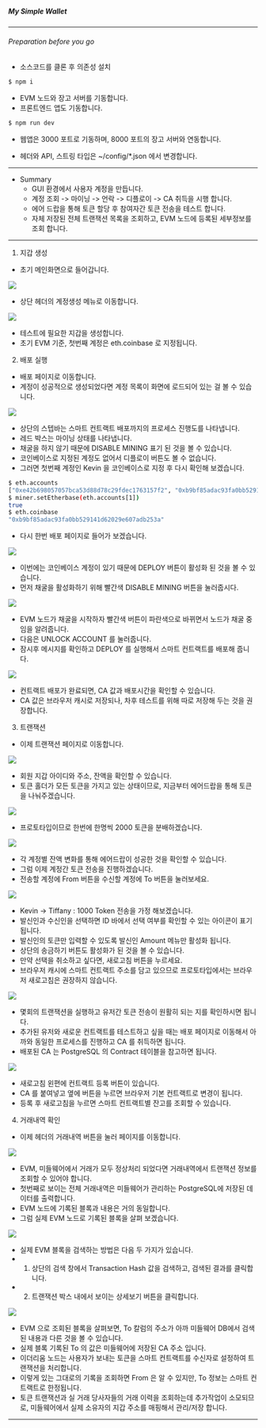 ##### My Simple Wallet

---

###### Preparation before you go

- 소스코드를 클론 후 의존성 설치

```sh
$ npm i
```

- EVM 노드와 장고 서버를 기동합니다.
- 프론트엔드 앱도 기동합니다.

```sh
$ npm run dev
```

- 웹앱은 3000 포트로 기동하며, 8000 포트의 장고 서버와 연동합니다.

- 헤더와 API, 스트링 타입은 ~/config/\*.json 에서 변경합니다.

---

- Summary
  - GUI 환경에서 사용자 계정을 만듭니다.
  - 계정 조회 -> 마이닝 -> 언락 -> 디플로이 -> CA 취득을 시행 합니다.
  - 에어 드랍을 통해 토큰 할당 후 참여자간 토큰 전송을 테스트 합니다.
  - 자체 저장된 전체 트랜잭션 목록을 조회하고, EVM 노드에 등록된 세부정보를 조회 합니다.

---

1. 지갑 생성

- 초기 메인화면으로 들어갑니다.

<img src='https://user-images.githubusercontent.com/21056590/56851948-c500af00-694f-11e9-9922-681f1e6d0bad.png' />

- 상단 헤더의 계정생성 메뉴로 이동합니다.

<img src='https://user-images.githubusercontent.com/21056590/56851998-55d78a80-6950-11e9-9500-904a281da440.png' />

- 테스트에 필요한 지갑을 생성합니다.
- 초기 EVM 기준, 첫번째 계정은 eth.coinbase 로 지정됩니다.

2. 배포 실행

- 배포 페이지로 이동합니다.
- 계정이 성공적으로 생성되었다면 계정 목록이 화면에 로드되어 있는 걸 볼 수 있습니다.

<img src='https://user-images.githubusercontent.com/21056590/56852696-6809f680-6959-11e9-83df-b343244b05e6.png'>

- 상단의 스텝바는 스마트 컨트랙트 배포까지의 프로세스 진행도를 나타냅니다.
- 레드 박스는 마이닝 상태를 나타냅니다.
- 채굴을 하지 않기 때문에 DISABLE MINING 표기 된 것을 볼 수 있습니다.
- 코인베이스로 지정된 계정도 없어서 디플로이 버튼도 볼 수 없습니다.
- 그러면 첫번째 계정인 Kevin 을 코인베이스로 지정 후 다시 확인해 보겠습니다.

```sh
$ eth.accounts
["0xe42b698057057bca53d88d78c29fdec1763157f2", "0xb9bf85adac93fa0bb529141d62029e607adb253a", "0x35188048525f1070105f96838ddfd72fd4f54787", "0x8d2f38cf1f501e42f612dd988eade8cb8d811330", "0x2c7f35a63c3dd3c21b62e752475f6375a4703ccb"]
$ miner.setEtherbase(eth.accounts[1])
true
$ eth.coinbase
"0xb9bf85adac93fa0bb529141d62029e607adb253a"
```

- 다시 한번 배포 페이지로 들어가 보겠습니다.

<img src='https://user-images.githubusercontent.com/21056590/56852831-fe8ae780-695a-11e9-913f-03fb765282e1.png'>

- 이번에는 코인베이스 계정이 있기 때문에 DEPLOY 버튼이 활성화 된 것을 볼 수 있습니다.
- 먼저 채굴을 활성화하기 위해 빨간색 DISABLE MINING 버튼을 눌러줍시다.

<img src='https://user-images.githubusercontent.com/21056590/56852921-0c8d3800-695c-11e9-8064-d5790c8dd90b.png'>

- EVM 노드가 채굴을 시작하자 빨간색 버튼이 파란색으로 바뀌면서 노드가 채굴 중임을 알려줍니다.
- 다음은 UNLOCK ACCOUNT 를 눌러줍니다.
- 잠시후 메시지를 확인하고 DEPLOY 를 실행해서 스마트 컨트랙트를 배포해 줍니다.

<img src='https://user-images.githubusercontent.com/21056590/56853010-2f6c1c00-695d-11e9-9eb7-8f2c9e46ff44.png'>

- 컨트랙트 배포가 완료되면, CA 값과 배포시간을 확인할 수 있습니다.
- CA 값은 브라우저 캐시로 저장되나, 차후 테스트를 위해 따로 저장해 두는 것을 권장합니다.

3. 트랜잭션 

- 이제 트랜잭션 페이지로 이동합니다.

<img src='https://user-images.githubusercontent.com/21056590/56853058-b4efcc00-695d-11e9-9c55-a8450dd40f9a.png'>

- 회원 지갑 아이디와 주소, 잔액을 확인할 수 있습니다.
- 토큰 홀더가 모든 토큰을 가지고 있는 상태이므로, 지금부터 에어드랍을 통해 토큰을 나눠주겠습니다.

<img src='https://user-images.githubusercontent.com/21056590/56853086-157f0900-695e-11e9-9122-b95f77136573.png'>

- 프로토타입이므로 한번에 한명씩 2000 토큰을 분배하겠습니다.

<img src='https://user-images.githubusercontent.com/21056590/56853121-87efe900-695e-11e9-9597-10a92ce04022.png'>

- 각 계정별 잔액 변화를 통해 에어드랍이 성공한 것을 확인할 수 있습니다.
- 그럼 이제 계정간 토큰 전송을 진행하겠습니다.
- 전송할 계정에 From 버튼을 수신할 계정에 To 버튼을 눌러보세요.

<img src='https://user-images.githubusercontent.com/21056590/56853151-cc7b8480-695e-11e9-8776-d8e6b40d5c38.png'>

- Kevin -> Tiffany : 1000 Token 전송을 가정 해보겠습니다.
- 발신인과 수신인을 선택하면 ID 바에서 선택 여부를 확인할 수 있는 아이콘이 표기 됩니다.
- 발신인의 토큰만 입력할 수 있도록 발신인 Amount 메뉴만 활성화 됩니다.
- 상단의 송금하기 버튼도 활성화가 된 것을 볼 수 있습니다.
- 만약 선택을 취소하고 싶다면, 새로고침 버튼을 누르세요.
- 브라우저 캐시에 스마트 컨트랙트 주소를 담고 있으므로 프로토타입에서는 브라우저 새로고침은 권장하지 않습니다.

<img src='https://user-images.githubusercontent.com/21056590/56853321-ecac4300-6960-11e9-82ae-406cc9d24e54.png'>

- 몇회의 트랜잭션을 실행하고 유저간 토큰 전송이 원활히 되는 지를 확인하시면 됩니다.
- 추가된 유저와 새로운 컨트랙트를 테스트하고 싶을 때는 배포 페이지로 이동해서 아까와 동일한 프로세스를 진행하고 CA 를 취득하면 됩니다.
- 배포된 CA 는 PostgreSQL 의 Contract 테이블을 참고하면 됩니다.

<img src='https://user-images.githubusercontent.com/21056590/56853363-98ee2980-6961-11e9-9c5a-dffe7d78819e.png'>

- 새로고침 왼편에 컨트랙트 등록 버튼이 있습니다.
- CA 를 붙여넣고 옆에 버튼을 누르면 브라우저 기본 컨트랙트로 변경이 됩니다.
- 등록 후 새로고침을 누르면 스마트 컨트랙트별 잔고를 조회할 수 있습니다.

4. 거래내역 확인

- 이제 헤더의 거래내역 버튼을 눌러 페이지를 이동합니다.

<img src='https://user-images.githubusercontent.com/21056590/56938340-4b79e400-6b3c-11e9-9f85-64ddf5988911.png' />

- EVM, 미들웨어에서 거래가 모두 정상처리 되었다면 거래내역에서 트랜잭션 정보를 조회할 수 있어야 합니다.
- 첫번째로 보이는 전체 거래내역은 미들웨어가 관리하는 PostgreSQL에 저장된 데이터를 출력합니다.
- EVM 노드에 기록된 블록과 내용은 거의 동일합니다.
- 그럼 실제 EVM 노드로 기록된 블록을 살펴 보겠습니다.

<img src='https://user-images.githubusercontent.com/21056590/56938428-dd81ec80-6b3c-11e9-8f8b-7f492812a330.png' />

- 실제 EVM 블록을 검색하는 방법은 다음 두 가지가 있습니다.
- 1. 상단의 검색 창에서 Transaction Hash 값을 검색하고, 검색된 결과를 클릭합니다.
- 2. 트랜잭션 박스 내에서 보이는 상세보기 버튼을 클릭합니다.

<img src='https://user-images.githubusercontent.com/21056590/56938588-c1327f80-6b3d-11e9-97c6-9685b1c0606d.png' />

- EVM 으로 조회된 블록을 살펴보면, To 칼럼의 주소가 아까 미들웨어 DB에서 검색된 내용과 다른 것을 볼 수 있습니다.
- 실제 블록 기록된 To 의 값은 미들웨어에 저장된 CA 주소 입니다.
- 이더리움 노드는 사용자가 보내는 토큰을 스마트 컨트랙트를 수신자로 설정하여 트랜잭션을 처리합니다.
- 이렇게 있는 그대로의 기록을 조회하면 From 은 알 수 있지만, To 정보는 스마트 컨트랙트로 한정됩니다.
- 토큰 트랜잭션과 실 거래 당사자들의 거래 이력을 조회하는데 추가작업이 소모되므로, 미들웨어에서 실제 소유자의 지갑 주소를 매핑해서 관리/저장 합니다.

---
